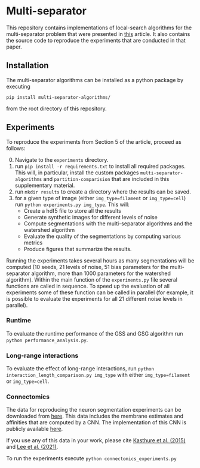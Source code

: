 # Multi-separator

This repository contains implementations of local-search algorithms for the multi-separator problem that were presented in [this](https://arxiv.org/abs/2307.04592) article.
It also contains the source code to reproduce the experiments that are conducted in that paper.

## Installation

The multi-separator algorithms can be installed as a python package by executing
```
pip install multi-separator-algorithms/
```
from the root directory of this repository.


## Experiments

To reproduce the experiments from Section 5 of the article, proceed as follows:

0. Navigate to the `experiments` directory.
1. run `pip install -r requirements.txt` to install all required packages.
This will, in particular, install the custom packages `multi-separator-algorithms` and `partition-comparision` that are included in this supplementary material.
2. run `mkdir results` to create a directory where the results can be saved. 
3. for a given type of image (either `img_type=filament` or `img_type=cell`) run `python experiments.py img_type`.
This will: 
    - Create a hdf5 file to store all the results 
    - Generate synthetic images for different levels of noise
    - Compute segmentations with the multi-separator algorithms and the watershed algorithm
    - Evaluate the quality of the segmentations by computing various metrics
    - Produce figures that summarize the results.
   
Running the experiments takes several hours as many segmentations will be computed 
(10 seeds, 21 levels of noise, 51 bias parameters for the multi-separator algorithm, more than 1000 parameters for the watershed algorithm).
Within the main function of the `experiments.py` file several functions are called in sequence. 
To speed up the evaluation of all experiments some of these function can be called in parallel (for example, it is possible to evaluate the experiments for all 21 different noise levels in parallel).

### Runtime
To evaluate the runtime performance of the GSS and GSG algorithm run
`python performance_analysis.py`.

### Long-range interactions
To evaluate the effect of long-range interactions, run
`python interaction_length_comparison.py img_type`
with either `img_type=filament` or `img_type=cell`.



### Connectomics
The data for reproducing the neuron segmentation experiments can be downloaded from [here](https://datashare.tu-dresden.de/s/c6aYDLaP7bP8Dbp).
This data includes the membrane estimates and affinities that are computed by a CNN.
The implementation of this CNN is publicly available [here](https://github.com/markschoene/MeLeCoLe).

If you use any of this data in your work, please cite [Kasthure et al. (2015)](https://www.sciencedirect.com/science/article/pii/S0092867415008247) and [Lee et al. (2021)](https://ieeexplore.ieee.org/document/9489304).


To run the experiments execute `python connectomics_experiments.py`